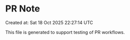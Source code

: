 # PR Note

Created at: Sat 18 Oct 2025 22:27:14 UTC

This file is generated to support testing of PR workflows.
